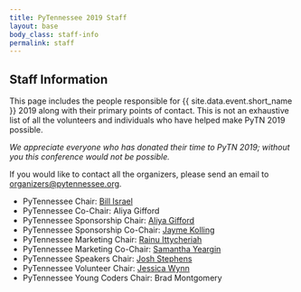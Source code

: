 ```yaml
---
title: PyTennessee 2019 Staff
layout: base
body_class: staff-info
permalink: staff
---
```


## Staff Information

This page includes the people responsible for {{ site.data.event.short_name }} 2019 along with their primary points of contact.
This is not an exhaustive list of all the volunteers and individuals who have helped make PyTN 2019 possible.

_We appreciate everyone who has donated their time to PyTN 2019; without you this conference would not be possible._

If you would like to contact all the organizers, please send an email to [organizers@pytennessee.org](mailto:organizers@pytennessee.org).

* PyTennessee Chair: [Bill Israel](mailto:chair@pytennessee.org)
* PyTennessee Co-Chair: Aliya Gifford
* PyTennessee Sponsorship Chair: [Aliya Gifford](mailto:sponsorships@pytennessee.org)
* PyTennessee Sponsorship Co-Chair: [Jayme Kolling](mailto:sponsorships@pytennessee.org)
* PyTennessee Marketing Chair: [Rainu Ittycheriah](mailto:info@pytennessee.org)
* PyTennessee Marketing Co-Chair: [Samantha Yeargin](mailto:info@pytennessee.org)
* PyTennessee Speakers Chair: [Josh Stephens](mailto:speakers@pytennessee.org)
* PyTennessee Volunteer Chair: [Jessica Wynn](mailto:volunteers@pytennessee.org)
* PyTennessee Young Coders Chair: Brad Montgomery
